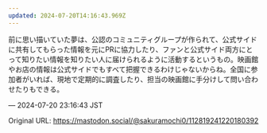 ```yaml
---
updated: 2024-07-20T14:16:43.969Z
---
```


<p>前に思い描いていた夢は、公認のコミュニティグループが作られて、公式サイドに共有してもらった情報を元にPRに協力したり、ファンと公式サイド両方にとって知りたい情報を知りたい人に届けられるように活動するというもの。映画館やお店の情報は公式サイドでもすべて把握できるわけじゃないからね。全国に参加者がいれば、現地で定期的に調査したり、担当の映画館に手分けして問い合わせたりもできる。</p>

&mdash; 2024-07-20 23:16:43 JST

Original URL: https://mastodon.social/@sakuramochi0/112819241220180392
